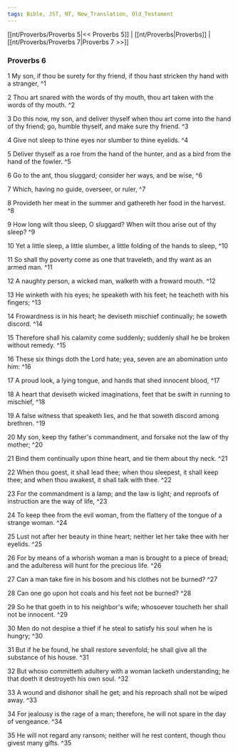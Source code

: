 ```yaml
---
tags: Bible, JST, NT, New_Translation, Old_Testament
---
```


[[nt/Proverbs/Proverbs 5|<< Proverbs 5]] | [[nt/Proverbs|Proverbs]] | [[nt/Proverbs/Proverbs 7|Proverbs 7 >>]]

### Proverbs 6

1 My son, if thou be surety for thy friend, if thou hast stricken thy hand with a stranger,  ^1

2 Thou art snared with the words of thy mouth, thou art taken with the words of thy mouth.  ^2

3 Do this now, my son, and deliver thyself when thou art come into the hand of thy friend; go, humble thyself, and make sure thy friend.  ^3

4 Give not sleep to thine eyes nor slumber to thine eyelids.  ^4

5 Deliver thyself as a roe from the hand of the hunter, and as a bird from the hand of the fowler.  ^5

6 Go to the ant, thou sluggard; consider her ways, and be wise,  ^6

7 Which, having no guide, overseer, or ruler,  ^7

8 Provideth her meat in the summer and gathereth her food in the harvest.  ^8

9 How long wilt thou sleep, O sluggard? When wilt thou arise out of thy sleep?  ^9

10 Yet a little sleep, a little slumber, a little folding of the hands to sleep,  ^10

11 So shall thy poverty come as one that traveleth, and thy want as an armed man.  ^11

12 A naughty person, a wicked man, walketh with a froward mouth.  ^12

13 He winketh with his eyes; he speaketh with his feet; he teacheth with his fingers;  ^13

14 Frowardness is in his heart; he deviseth mischief continually; he soweth discord.  ^14

15 Therefore shall his calamity come suddenly; suddenly shall he be broken without remedy.  ^15

16 These six things doth the Lord hate; yea, seven are an abomination unto him:  ^16

17 A proud look, a lying tongue, and hands that shed innocent blood,  ^17

18 A heart that deviseth wicked imaginations, feet that be swift in running to mischief,  ^18

19 A false witness that speaketh lies, and he that soweth discord among brethren.  ^19

20 My son, keep thy father\'s commandment, and forsake not the law of thy mother;  ^20

21 Bind them continually upon thine heart, and tie them about thy neck.  ^21

22 When thou goest, it shall lead thee; when thou sleepest, it shall keep thee; and when thou awakest, it shall talk with thee.  ^22

23 For the commandment is a lamp; and the law is light; and reproofs of instruction are the way of life,  ^23

24 To keep thee from the evil woman, from the flattery of the tongue of a strange woman.  ^24

25 Lust not after her beauty in thine heart; neither let her take thee with her eyelids.  ^25

26 For by means of a whorish woman a man is brought to a piece of bread; and the adulteress will hunt for the precious life.  ^26

27 Can a man take fire in his bosom and his clothes not be burned?  ^27

28 Can one go upon hot coals and his feet not be burned?  ^28

29 So he that goeth in to his neighbor\'s wife; whosoever toucheth her shall not be innocent.  ^29

30 Men do not despise a thief if he steal to satisfy his soul when he is hungry;  ^30

31 But if he be found, he shall restore sevenfold; he shall give all the substance of his house.  ^31

32 But whoso committeth adultery with a woman lacketh understanding; he that doeth it destroyeth his own soul.  ^32

33 A wound and dishonor shall he get; and his reproach shall not be wiped away.  ^33

34 For jealousy is the rage of a man; therefore, he will not spare in the day of vengeance.  ^34

35 He will not regard any ransom; neither will he rest content, though thou givest many gifts.  ^35

 
